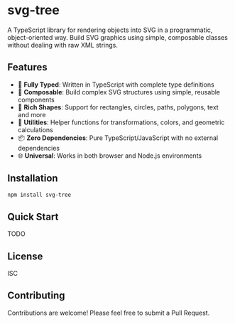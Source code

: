 # svg-tree

A TypeScript library for rendering objects into SVG in a programmatic, object-oriented way. Build SVG graphics using simple, composable classes without dealing with raw XML strings.

## Features

- 🎯 **Fully Typed**: Written in TypeScript with complete type definitions
- 🧩 **Composable**: Build complex SVG structures using simple, reusable components
- 🎨 **Rich Shapes**: Support for rectangles, circles, paths, polygons, text and more
- 🔧 **Utilities**: Helper functions for transformations, colors, and geometric calculations
- 📦 **Zero Dependencies**: Pure TypeScript/JavaScript with no external dependencies
- 🌐 **Universal**: Works in both browser and Node.js environments

## Installation

```bash
npm install svg-tree
```

## Quick Start

TODO

## License

ISC

## Contributing

Contributions are welcome! Please feel free to submit a Pull Request.
